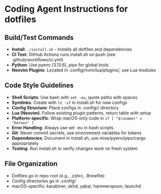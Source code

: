 # Coding Agent Instructions for dotfiles

## Build/Test Commands
- **Install**: `./install.sh` - Installs all dotfiles and dependencies
- **CI Test**: GitHub Actions runs install.sh on push (see .github/workflows/ci.yml)
- **Python**: Use pyenv (3.13.6), pipx for global tools
- **Neovim Plugins**: Located in .config/nvim/lua/plugins/, use Lua modules

## Code Style Guidelines
- **Shell Scripts**: Use bash with `set -eu`, quote paths with spaces
- **Symlinks**: Create with `ln -sf` in install.sh for new configs
- **Config Structure**: Place configs in .config/<tool>/ directory
- **Lua (Neovim)**: Follow existing plugin patterns, return table with setup
- **Platform-specific**: Wrap macOS-only code in `if [ "$(uname)" = "Darwin" ]`
- **Error Handling**: Always use set -eu in bash scripts
- **Git**: Never commit secrets, use environment variables for tokens
- **Dependencies**: Document in install.sh, use mise/pyenv/pipx/cargo appropriately
- **Testing**: Run install.sh to verify changes work on fresh system

## File Organization
- Dotfiles go in repo root (e.g., .zshrc, .Brewfile)
- Config directories go in .config/
- macOS-specific: karabiner, skhd, yabai, hammerspoon, launchd